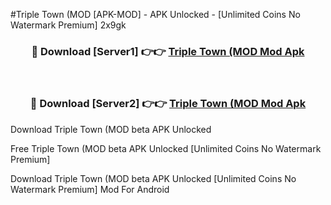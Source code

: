 #Triple Town (MOD [APK-MOD] - APK Unlocked - [Unlimited Coins No Watermark Premium] 2x9gk



<div align="center">

<h3>🔴 Download [Server1] 👉👉 <a href="https://momento.my/?title=Triple_Town_(MOD">Triple Town (MOD Mod Apk</a></h3><br>

<h3>🔴 Download [Server2] 👉👉 <a href="https://momento.my/?title=Triple_Town_(MOD">Triple Town (MOD Mod Apk</a></h3>
</div>



Download Triple Town (MOD beta APK Unlocked

Free Triple Town (MOD beta APK Unlocked [Unlimited Coins No Watermark Premium]

Download Triple Town (MOD beta APK Unlocked [Unlimited Coins No Watermark Premium] Mod For Android
